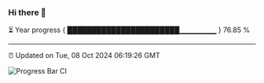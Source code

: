 ### Hi there 👋

⏳ Year progress { ███████████████████████▁▁▁▁▁▁▁ } 76.85 %

---

⏰ Updated on Tue, 08 Oct 2024 06:19:26 GMT

![Progress Bar CI](https://github.com/liununu/liununu/workflows/Progress%20Bar%20CI/badge.svg)
